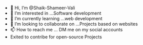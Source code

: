 - 👋 Hi, I’m @Shaik-Shameer-Vali
- 👀 I’m interested in ...Software development
- 🌱 I’m currently learning ...web development
- 💞️ I’m looking to collaborate on ...Projects based on websites
- 📫 How to reach me ... DM me on my social accounts
- Exited to contribe for open-source Projects

<!---
Shaik-Shameer-Vali/Shaik-Shameer-Vali is a ✨ special ✨ repository because its `README.md` (this file) appears on your GitHub profile.
You can click the Preview link to take a look at your changes.
--->
